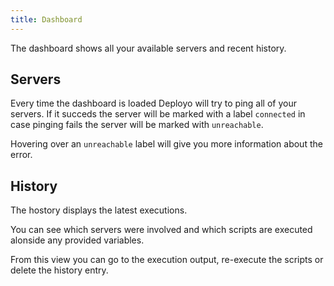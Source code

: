 ```yaml
---
title: Dashboard
---
```


The dashboard shows all your available servers and recent history.

## Servers

Every time the dashboard is loaded Deployo will try to ping all of your servers.
If it succeds the server will be marked with a label `connected` in case pinging fails the server will be marked with `unreachable`.

Hovering over an `unreachable` label will give you more information about the error.

## History

The hostory displays the latest executions.

You can see which servers were involved and which scripts are executed alonside any provided variables.

From this view you can go to the execution output, re-execute the scripts or delete the history entry.